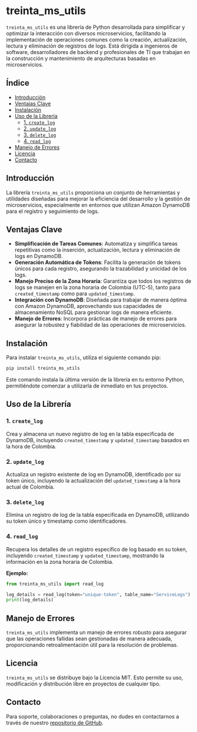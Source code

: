 # treinta_ms_utils

`treinta_ms_utils` es una librería de Python desarrollada para simplificar y optimizar la interacción con diversos microservicios, facilitando la implementación de operaciones comunes como la creación, actualización, lectura y eliminación de registros de logs. Está dirigida a ingenieros de software, desarrolladores de backend y profesionales de TI que trabajan en la construcción y mantenimiento de arquitecturas basadas en microservicios.

## Índice

- [Introducción](#introducción)
- [Ventajas Clave](#ventajas-clave)
- [Instalación](#instalación)
- [Uso de la Librería](#uso-de-la-librería)
  - [1. `create_log`](#1-create_log)
  - [2. `update_log`](#2-update_log)
  - [3. `delete_log`](#3-delete_log)
  - [4. `read_log`](#4-read_log)  <!-- Nueva función añadida -->
- [Manejo de Errores](#manejo-de-errores)
- [Licencia](#licencia)
- [Contacto](#contacto)

## Introducción

La librería `treinta_ms_utils` proporciona un conjunto de herramientas y utilidades diseñadas para mejorar la eficiencia del desarrollo y la gestión de microservicios, especialmente en entornos que utilizan Amazon DynamoDB para el registro y seguimiento de logs. 

## Ventajas Clave

- **Simplificación de Tareas Comunes**: Automatiza y simplifica tareas repetitivas como la inserción, actualización, lectura y eliminación de logs en DynamoDB.
- **Generación Automática de Tokens**: Facilita la generación de tokens únicos para cada registro, asegurando la trazabilidad y unicidad de los logs.
- **Manejo Preciso de la Zona Horaria**: Garantiza que todos los registros de logs se manejen en la zona horaria de Colombia (UTC-5), tanto para `created_timestamp` como para `updated_timestamp`.
- **Integración con DynamoDB**: Diseñada para trabajar de manera óptima con Amazon DynamoDB, aprovechando sus capacidades de almacenamiento NoSQL para gestionar logs de manera eficiente.
- **Manejo de Errores**: Incorpora prácticas de manejo de errores para asegurar la robustez y fiabilidad de las operaciones de microservicios.

## Instalación

Para instalar `treinta_ms_utils`, utiliza el siguiente comando pip:

```bash
pip install treinta_ms_utils
```

Este comando instala la última versión de la librería en tu entorno Python, permitiéndote comenzar a utilizarla de inmediato en tus proyectos.

## Uso de la Librería

### 1. `create_log`

Crea y almacena un nuevo registro de log en la tabla especificada de DynamoDB, incluyendo `created_timestamp` y `updated_timestamp` basados en la hora de Colombia.

### 2. `update_log`

Actualiza un registro existente de log en DynamoDB, identificado por su token único, incluyendo la actualización del `updated_timestamp` a la hora actual de Colombia.

### 3. `delete_log`

Elimina un registro de log de la tabla especificada en DynamoDB, utilizando su token único y timestamp como identificadores.

### 4. `read_log`

Recupera los detalles de un registro específico de log basado en su token, incluyendo `created_timestamp` y `updated_timestamp`, mostrando la información en la zona horaria de Colombia.

**Ejemplo:**

```python
from treinta_ms_utils import read_log

log_details = read_log(token="unique-token", table_name="ServiceLogs")
print(log_details)
```

## Manejo de Errores

`treinta_ms_utils` implementa un manejo de errores robusto para asegurar que las operaciones fallidas sean gestionadas de manera adecuada, proporcionando retroalimentación útil para la resolución de problemas.

## Licencia

`treinta_ms_utils` se distribuye bajo la Licencia MIT. Esto permite su uso, modificación y distribución libre en proyectos de cualquier tipo.

## Contacto

Para soporte, colaboraciones o preguntas, no dudes en contactarnos a través de nuestro [repositorio de GitHub](#).